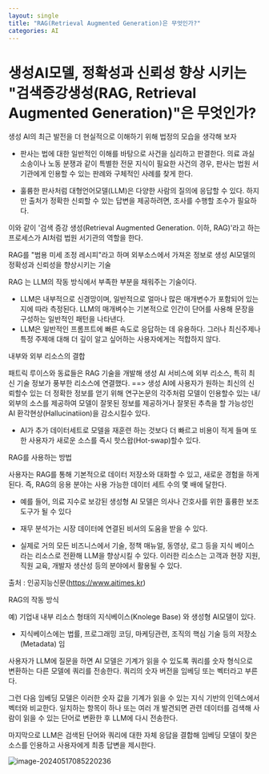 ```yaml
---
layout: single
title: "RAG(Retrieval Augmented Generation)은 무엇인가?"
categories: AI
---
```


# 생성AI모델, 정확성과 신뢰성 향상 시키는 "검색증강생성(RAG, Retrieval Augmented Generation)"은 무엇인가?



생성 AI의 최근 발전을 더 현실적으로 이해하기 위해 법정의 모습을 생각해 보자

- 판사는 법에 대한 일반적인 이해를 바탕으로 사건을 심리하고 판결한다. 의료 과실 소송이나 노동 분쟁과 같이 특별한 전문 지식이 필요한 사건의 경우, 판사는 법원 서기관에게 인용할 수 있는 판례와 구체적인 사례를 찾게 한다.

- 훌륭한 판사처럼 대형언어모델(LLM)은 다양한 사람의 질의에 응답할 수 있다. 하지만 출처가 정확한 신뢰할 수 있는 답변을 제공하려면, 조사를 수행할 조수가 필요하다.

이와 같이  '검색 증강 생성(Retrieval Augmented Generation. 이하, RAG)'라고 하는 프로세스가 AI처럼 법원 서기관의 역할을 한다.



RAG를 "범용 미세 조정 레시피"라고 하며  외부소스에서 가져온 정보로 생성 AI모델의 정확성과 신뢰성을 향상시키는 기술

RAG 는 LLM의 작동 방식에서 부족한 부분을 채워주는 기술이다.

- LLM은 내부적으로 신경망이며, 일반적으로 얼마나 많은 매개변수가 포함되어 있는지에 따라 측정된다. LLM의 매개벼수는 기본적으로 인간이 단어를 사용해 문장을 구성하는 일반적인 패턴을 나타낸다.
- LLM은 일반적인 프롬프트에 빠른 속도로 응답하는 데 유용하다. 그러나 최신주제나 특정 주제애 대해 더 깊이 알고 싶어하는 사용자에게는 적합하지 않다.



내부와 외부 리소스의 결합

패트릭 루이스와 동료들은 RAG 기술을 개발해 생성 AI 서비스에 외부 리소스, 특히 최신 기술 정보가 풍부한 리소스에 연결했다. ==>  생성 AI에 사용자가 원하는 최신의 신뢰할수 있는 더 정확한 정보를 얻기 위해 연구논문의 각주처럼 모델이 인용할수 있는 내/외부의 소스를 제공하여  모델이 잘못된 정보를 제공하거나 잘못된 추측을 할 가능성인 AI 환각현상(Hallucinatiion)을 감소시킬수 있다. 

- AI가 추가 데이터세트로 모델을 재훈련 하는 것보다 더 빠르고 비용이 적게 들며 또한 사용자가 새로운 소스를 즉시 핫스왑(Hot-swap)할수 있다.



RAG를 사용하는 방법

사용자는 RAG를 통해 기본적으로 데이터 저장소와 대화할 수 있고, 새로운 경험을 하게 된다. 즉, RAG의 응용 분야는 사용 가능한 데이터 세트 수의 몇 배에 달한다.

- 예를 들어, 의료 지수로 보강된 생성형 AI 모델은 의사나 간호사를 위한 훌륭한 보조 도구가 될 수 있다
- 재무 분석가는 시장 데이터에 연결된 비서의 도움을 받을 수 있다.

- 실제로 거의 모든 비즈니스에서 기술, 정책 매뉴얼, 동영상, 로그 등을 지식 베이스라는 리소스로 전환해 LLM을 향상시킬 수 있다. 이러한 리소스는 고객과 현장 지원, 직원 교육, 개발자 생산성 등의 분야에서 활용될 수 있다.

출처 : 인공지능신문(https://www.aitimes.kr)



RAG의 작동 방식

예) 기업내 내부 리소스 형태의 지식베이스(Knolege Base) 와 생성형 AI모델이 있다.

- 지식베이스에는  법률, 프로그래밍 코딩, 마케딩관련,  조직의 핵심 기술 등의 저장소(Metadata) 임

사용자가 LLM에 질문을 하면 AI 모델은 기계가 읽을 수 있도록 쿼리를 숫자 형식으로 변환하는 다른 모델에 쿼리를 전송한다. 쿼리의 숫자 버전을 임베딩 또는 벡터라고 부른다.

그런 다음 임베딩 모델은 이러한 숫자 값을 기계가 읽을 수 있는 지식 기반의 인덱스에서 벡터와 비교한다. 일치하는 항목이 하나 또는 여러 개 발견되면 관련 데이터를 검색해 사람이 읽을 수 있는 단어로 변환한 후 LLM에 다시 전송한다.

마지막으로 LLM은 검색된 단어와 쿼리에 대한 자체 응답을 결합해 임베딩 모델이 찾은 소스를 인용하고 사용자에게 최종 답변을 제시한다.

![image-20240517085220236](C:\Users\황혜림(Wi-Fi)\AppData\Roaming\Typora\typora-user-images\image-20240517085220236.png)
